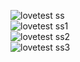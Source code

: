 ![lovetest ss](https://user-images.githubusercontent.com/60314127/121765723-fcf6fa80-cb87-11eb-92be-eeab32ed6aee.PNG)
<br>
![lovetest ss1](https://user-images.githubusercontent.com/60314127/121765747-362f6a80-cb88-11eb-941a-54f688009325.PNG)
<br>
![lovetest ss2](https://user-images.githubusercontent.com/60314127/121765749-3af41e80-cb88-11eb-852d-a6a7a3e3fd83.PNG)
<br>
![lovetest ss3](https://user-images.githubusercontent.com/60314127/121765754-3def0f00-cb88-11eb-8f77-d2fdad158393.PNG)
